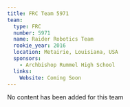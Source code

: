 ```yaml
---
title: FRC Team 5971
team:
  type: FRC
  number: 5971
  name: Raider Robotics Team
  rookie_year: 2016
  location: Metairie, Louisiana, USA
  sponsors:
    - Archbishop Rummel High School
  links:
    Website: Coming Soon
---
```

No content has been added for this team